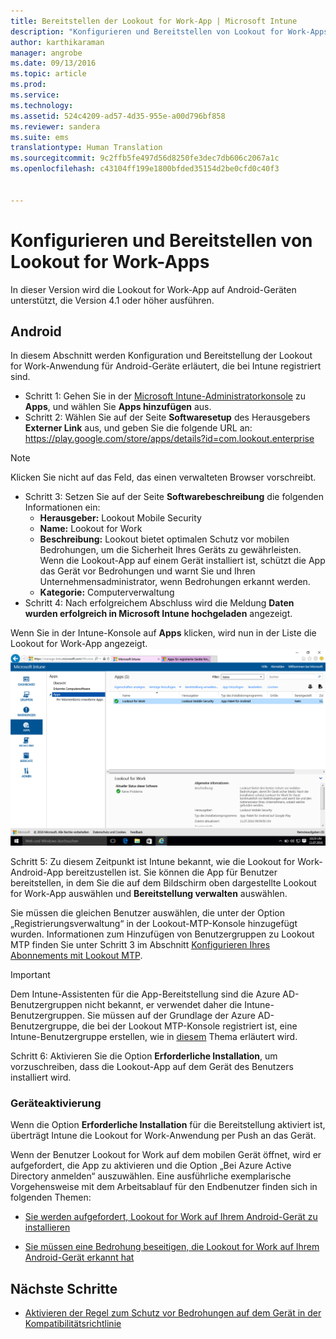 ```yaml
---
title: Bereitstellen der Lookout for Work-App | Microsoft Intune
description: "Konfigurieren und Bereitstellen von Lookout for Work-Apps für Android."
author: karthikaraman
manager: angrobe
ms.date: 09/13/2016
ms.topic: article
ms.prod: 
ms.service: 
ms.technology: 
ms.assetid: 524c4209-ad57-4d35-955e-a00d796bf858
ms.reviewer: sandera
ms.suite: ems
translationtype: Human Translation
ms.sourcegitcommit: 9c2ffb5fe497d56d8250fe3dec7db606c2067a1c
ms.openlocfilehash: c43104ff199e1800bfded35154d2be0cfd0c40f3


---
```


# Konfigurieren und Bereitstellen von Lookout for Work-Apps
In dieser Version wird die Lookout for Work-App auf Android-Geräten unterstützt, die Version 4.1 oder höher ausführen.
## Android
In diesem Abschnitt werden Konfiguration und Bereitstellung der Lookout for Work-Anwendung für Android-Geräte erläutert, die bei Intune registriert sind.  
* Schritt 1:   Gehen Sie in der [Microsoft Intune-Administratorkonsole](https://manage.microsoft.com) zu **Apps**, und wählen Sie **Apps hinzufügen** aus.   
* Schritt 2:   Wählen Sie auf der Seite **Softwaresetup** des Herausgebers **Externer Link** aus, und geben Sie die folgende URL an:  https://play.google.com/store/apps/details?id=com.lookout.enterprise
>[!NOTE]
>Klicken Sie nicht auf das Feld, das einen verwalteten Browser vorschreibt.

* Schritt 3:   Setzen Sie auf der Seite **Softwarebeschreibung** die folgenden Informationen ein:
  * **Herausgeber:** Lookout Mobile Security
  * **Name:**   Lookout for Work
  * **Beschreibung:** Lookout bietet optimalen Schutz vor mobilen Bedrohungen, um die Sicherheit Ihres Geräts zu gewährleisten. Wenn die Lookout-App auf einem Gerät installiert ist, schützt die App das Gerät vor Bedrohungen und warnt Sie und Ihren Unternehmensadministrator, wenn Bedrohungen erkannt werden.
  * **Kategorie:** Computerverwaltung
* Schritt 4:   Nach erfolgreichem Abschluss wird die Meldung **Daten wurden erfolgreich in Microsoft Intune hochgeladen** angezeigt.

Wenn Sie in der Intune-Konsole auf **Apps** klicken, wird nun in der Liste die Lookout for Work-App angezeigt. ![Screenshot der Seite „Apps“ in der Intune-Administratorkonsole mit der Lookout for Work-App in der Liste](../media/mtp/lookout-app-listed-intune-console.png)

Schritt 5:   Zu diesem Zeitpunkt ist Intune bekannt, wie die Lookout for Work-Android-App bereitzustellen ist.   Sie können die App für Benutzer bereitstellen, in dem Sie die auf dem Bildschirm oben dargestellte Lookout for Work-App auswählen und **Bereitstellung verwalten** auswählen.

Sie müssen die gleichen Benutzer auswählen, die unter der Option „Registrierungsverwaltung“ in der Lookout-MTP-Konsole hinzugefügt wurden.  Informationen zum Hinzufügen von Benutzergruppen zu Lookout MTP finden Sie unter Schritt 3 im Abschnitt [Konfigurieren Ihres Abonnements mit Lookout MTP](set-up-your-subscription-with-lookout-mtp#configure-your-subscription-with-lookout-mtp).
>[!IMPORTANT]
> Dem Intune-Assistenten für die App-Bereitstellung sind die Azure AD-Benutzergruppen nicht bekannt, er verwendet daher die Intune-Benutzergruppen. Sie müssen auf der Grundlage der Azure AD-Benutzergruppe, die bei der Lookout MTP-Konsole registriert ist, eine Intune-Benutzergruppe erstellen, wie in [diesem](plan-your-user-and-device-groups.md) Thema erläutert wird.

Schritt 6:   Aktivieren Sie die Option **Erforderliche Installation**, um vorzuschreiben, dass die Lookout-App auf dem Gerät des Benutzers installiert wird.

### Geräteaktivierung
Wenn die Option **Erforderliche Installation** für die Bereitstellung aktiviert ist, überträgt Intune die Lookout for Work-Anwendung per Push an das Gerät.   

Wenn der Benutzer Lookout for Work auf dem mobilen Gerät öffnet, wird er aufgefordert, die App zu aktivieren und die Option „Bei Azure Active Directory anmelden“ auszuwählen. Eine ausführliche exemplarische Vorgehensweise mit dem Arbeitsablauf für den Endbenutzer finden sich in folgenden Themen:

* [Sie werden aufgefordert, Lookout for Work auf Ihrem Android-Gerät zu installieren](http://docs.microsoft.com/intune/enduser/you-are-prompted-to-install-lookout-for-work-android)

* [Sie müssen eine Bedrohung beseitigen, die Lookout for Work auf Ihrem Android-Gerät erkannt hat](http://docs.microsoft.com/intune/enduser/you-need-to-resolve-a-threat-found-by-lookout-for-work-android)

## Nächste Schritte
* [Aktivieren der Regel zum Schutz vor Bedrohungen auf dem Gerät in der Kompatibilitätsrichtlinie](enable-device-threat-protection-rule-in-compliance-policy.md)



<!--HONumber=Sep16_HO2-->


